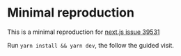 # Minimal reproduction

This is a minimal reproduction for [next.js issue 39531](https://github.com/vercel/next.js/issues/39531)

Run `yarn install && yarn dev`, the follow the guided visit.

